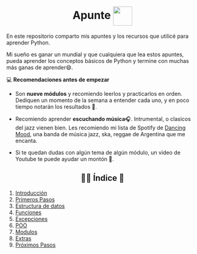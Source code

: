 <h1 align='center'>
    Apunte
    <img align='center', height='50' src="https://www.python.org/static/img/python-logo.png">
</h1>

En este repositorio comparto mis apuntes y los recursos que utilicé para aprender Python.

Mi sueño es ganar un mundial y que cualquiera que lea estos apuntes, pueda aprender los conceptos básicos de Python y termine con muchas más ganas de aprender😄.

💻 **Recomendaciones antes de empezar**

- Son **nueve módulos** y recomiendo leerlos y practicarlos en orden. Dediquen un momento de la semana a entender cada uno, y en poco tiempo notarán los resultados 🤯.

- Recomiendo aprender **escuchando música**🎧. Intrumental, o clasicos del jazz vienen bien. Les recomiendo mi lista de Spotify de [Dancing Mood](https://open.spotify.com/playlist/0NVJZ2C8GvPU0X5OYZxqy3?si=fd0ceec20cc345ee), una banda de música jazz, ska, reggae de Argentina que me encanta.

- Si te quedan dudas con algún tema de algún módulo, un video de Youtube te puede ayudar un montón 🤪.

<h2 align='center'> 👨🏽 Índice 📣 </h2>

1) [Introducción](https://github.com/juancruzromero/apunte_python/blob/main/apuntes/01-introduccion.md)
2) [Primeros Pasos](https://github.com/juancruzromero/apunte_python/blob/main/apuntes/02-primeros-pasos.md)
3) [Estructura de datos](https://github.com/juancruzromero/apunte_python/blob/main/apuntes/02-primeros-pasos.md)
4) [Funciones](https://github.com/juancruzromero/apunte_python/blob/main/apuntes/04-funciones.md)
5) [Excepciones](https://github.com/juancruzromero/apunte_python/blob/main/apuntes/05-excepciones.md)
6) [POO](https://github.com/juancruzromero/apunte_python/blob/main/apuntes/06-poo.md)
7) [Modulos](https://github.com/juancruzromero/apunte_python/blob/main/apuntes/07-modulos.md)
8) [Extras](https://github.com/juancruzromero/apunte_python/blob/main/apuntes/08-extras.md)
9) [Próximos Pasos](https://github.com/juancruzromero/apunte_python/blob/main/apuntes/09-proximos-pasos.md)
